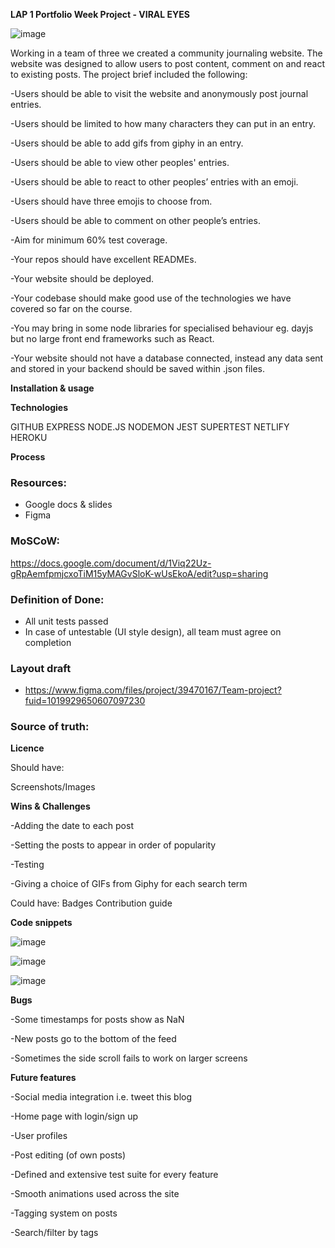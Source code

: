 **LAP 1 Portfolio Week Project - VIRAL EYES**

![image](https://user-images.githubusercontent.com/32695213/136435367-5548f821-4b7d-46e6-8784-513460ccd18a.png)

Working in a team of three we created a community journaling website. The website was designed to allow users to post content, comment on and react to existing posts. The project brief included the following:

-Users should be able to visit the website and anonymously post journal entries.

-Users should be limited to how many characters they can put in an entry.

-Users should be able to add gifs from giphy in an entry.

-Users should be able to view other peoples' entries.

-Users should be able to react to other peoples’ entries with an emoji.

-Users should have three emojis to choose from.

-Users should be able to comment on other people’s entries.

-Aim for minimum 60% test coverage.

-Your repos should have excellent READMEs.

-Your website should be deployed.

-Your codebase should make good use of the technologies we have covered so far on the course.

-You may bring in some node libraries for specialised behaviour eg. dayjs but no large front end frameworks such as React.

-Your website should not have a database connected, instead any data sent and stored in your backend should be saved within .json files.

**Installation & usage**



**Technologies**

GITHUB
EXPRESS
NODE.JS
NODEMON
JEST
SUPERTEST
NETLIFY
HEROKU

**Process**

### Resources:

* Google docs & slides
* Figma

### MoSCoW:

https://docs.google.com/document/d/1Viq22Uz-gRpAemfpmjcxoTiM15yMAGvSloK-wUsEkoA/edit?usp=sharing

### Definition of Done:

* All unit tests passed
* In case of untestable (UI style design), all team must agree on completion

### Layout draft

* https://www.figma.com/files/project/39470167/Team-project?fuid=1019929650607097230
 
### Source of truth:




**Licence**



Should have:

Screenshots/Images

**Wins & Challenges**

-Adding the date to each post

-Setting the posts to appear in order of popularity

-Testing

-Giving a choice of GIFs from Giphy for each search term


Could have:
Badges
Contribution guide

**Code snippets**

![image](https://user-images.githubusercontent.com/32695213/136468934-89cf3562-30dc-4fd6-81f7-545a10dd3e12.png)

![image](https://user-images.githubusercontent.com/32695213/136469128-5958be37-2d5f-4b23-8bdf-44a05b972fde.png)

![image](https://user-images.githubusercontent.com/32695213/136469406-10c44e9e-0b83-4139-8ce7-e3804f301725.png)

**Bugs**

-Some timestamps for posts show as NaN

-New posts go to the bottom of the feed

-Sometimes the side scroll fails to work on larger screens

**Future features**

-Social media integration i.e. tweet this blog

-Home page with login/sign up

-User profiles

-Post editing (of own posts)

-Defined and extensive test suite for every feature

-Smooth animations used across the site

-Tagging system on posts

-Search/filter by tags


